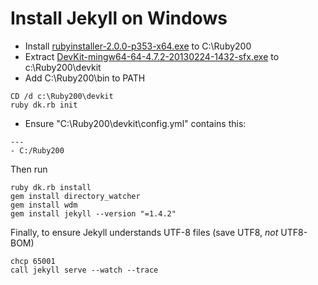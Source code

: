 Install Jekyll on Windows
========================

- Install [rubyinstaller-2.0.0-p353-x64.exe](http://rubyinstaller.org/downloads/) to C:\Ruby200
- Extract [DevKit-mingw64-64-4.7.2-20130224-1432-sfx.exe](http://cdn.rubyinstaller.org/archives/devkits/DevKit-mingw64-64-4.7.2-20130224-1432-sfx.exe) to c:\Ruby200\devkit
- Add C:\Ruby200\bin to PATH


```Batch
CD /d c:\Ruby200\devkit
ruby dk.rb init
```

- Ensure "C:\Ruby200\devkit\config.yml" contains this:

```
---
- C:/Ruby200
```

Then run

```Batch
ruby dk.rb install
gem install directory_watcher
gem install wdm
gem install jekyll --version "=1.4.2"
```

Finally, to ensure Jekyll understands UTF-8 files (save UTF8, *not* UTF8-BOM)

```Batch
chcp 65001
call jekyll serve --watch --trace
```

